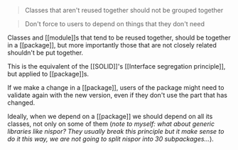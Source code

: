 > Classes that aren't reused together should not be grouped together

> Don't force to users to depend on things that they don't need

Classes and [[module]]s that tend to be reused together, should be together in a [[package]], but more importantly those that are not closely related shouldn't be put together.

This is the equivalent of the [[SOLID]]'s [[Interface segregation principle]], but applied to [[package]]s.

If we make a change in a [[package]], users of the package might need to validate again with the new version, even if they don't use the part that has changed.

Ideally, when we depend on a [[package]] we should depend on all its classes, not only on some of them (*note to myself: what about generic libraries like nispor? They usually break this principle but it make sense to do it this way, we are not going to split nispor into 30 subpackages...*).
